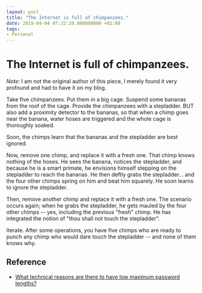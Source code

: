 ```yaml
---
layout: post
title: "The Internet is full of chimpanzees."
date: 2019-04-04 07:32:20.000000000 +02:00
tags:
- Personal
---
```

# The Internet is full of chimpanzees.

*Note:* I am not the original author of this piece, I merely found it very profound and had to have it on my blog.

Take five chimpanzees. Put them in a big cage. Suspend some bananas from the roof of the cage. Provide the chimpanzees with a stepladder. BUT also add a proximity detector to the bananas, so that when a chimp goes near the banana, water hoses are triggered and the whole cage is thoroughly soaked.

Soon, the chimps learn that the bananas and the stepladder are best ignored.

Now, remove one chimp, and replace it with a fresh one. That chimp knows nothing of the hoses. He sees the banana, notices the stepladder, and because he is a smart primate, he envisions himself stepping on the stepladder to reach the bananas. He then deftly grabs the stepladder... and the four other chimps spring on him and beat him squarely. He soon learns to ignore the stepladder.

Then, remove another chimp and replace it with a fresh one. The scenario occurs again; when he grabs the stepladder, he gets mauled by the four other chimps -- yes, including the previous "fresh" chimp. He has integrated the notion of "thou shall not touch the stepladder".

Iterate. After some operations, you have five chimps who are ready to punch any chimp who would dare touch the stepladder -- and none of them knows why.

## Reference
*   [What technical reasons are there to have low maximum password lengths?](https://security.stackexchange.com/a/33471)